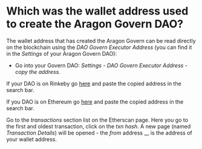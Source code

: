 # Which was the wallet address used to create the Aragon Govern DAO?

The wallet address that has created the Aragon Govern can be read directly on the blockchain using the _DAO Govern Executor Address_ (you can find it in the _Settings_ of your Aragon Govern DAO):

* Go into your Govern DAO: _Settings - DAO Govern Executor Address - copy the address._&#x20;

If your DAO is on Rinkeby go [here](https://rinkeby.etherscan.io/) and paste the copied address in the search bar.

If you DAO is on Ethereum go [here](https://etherscan.io/) and paste the copied address in the search bar.&#x20;

Go to the _transactions_ section list on the Etherscan page. Here you go to the first and oldest transaction, click on the _txn hash_. A new page (named _Transaction Details_) will be opened - the _from_ address __ is the address of your wallet address.
